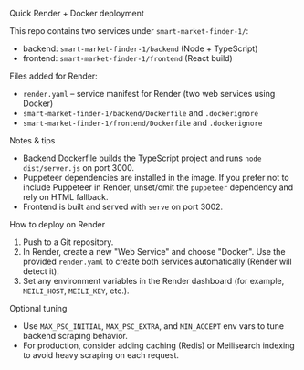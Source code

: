 Quick Render + Docker deployment

This repo contains two services under `smart-market-finder-1/`:

- backend: `smart-market-finder-1/backend` (Node + TypeScript)
- frontend: `smart-market-finder-1/frontend` (React build)

Files added for Render:

- `render.yaml` – service manifest for Render (two web services using Docker)
- `smart-market-finder-1/backend/Dockerfile` and `.dockerignore`
- `smart-market-finder-1/frontend/Dockerfile` and `.dockerignore`

Notes & tips

- Backend Dockerfile builds the TypeScript project and runs `node dist/server.js` on port 3000.
- Puppeteer dependencies are installed in the image. If you prefer not to include Puppeteer in Render, unset/omit the `puppeteer` dependency and rely on HTML fallback.
- Frontend is built and served with `serve` on port 3002.

How to deploy on Render

1. Push to a Git repository.
2. In Render, create a new "Web Service" and choose "Docker". Use the provided `render.yaml` to create both services automatically (Render will detect it).
3. Set any environment variables in the Render dashboard (for example, `MEILI_HOST`, `MEILI_KEY`, etc.).

Optional tuning

- Use `MAX_PSC_INITIAL`, `MAX_PSC_EXTRA`, and `MIN_ACCEPT` env vars to tune backend scraping behavior.
- For production, consider adding caching (Redis) or Meilisearch indexing to avoid heavy scraping on each request.
